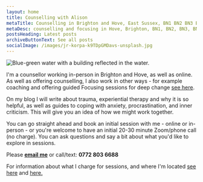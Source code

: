 ```yaml
---
layout: home
title: Counselling with Alison
metaTitle: Counselling in Brighton and Hove, East Sussex, BN1 BN2 BN3 BN41
metaDesc: counselling and focusing in Hove, Brighton, BN1, BN2, BN3, BN41, BN43
postsHeading: Latest posts
archiveButtonText: See all posts
socialImage: /images/jr-korpa-k9TDpGMDavs-unsplash.jpg
---
```

![Blue-green water with a building reflected in the water.](/images/jr-korpa-k9TDpGMDavs-unsplash.jpg)

I﻿'m a counsellor working in-person in Brighton and Hove, as well as online. As well as offering counselling, I also work in other ways - for example coaching and offering guided Focusing sessions for deep change [see here](/pages/about-me).

O﻿n my blog I will write about trauma, experiential therapy and why it is so helpful, as well as guides to coping with anxiety, procrastination, and inner criticism. This will give you an idea of how we might work together.

Y﻿ou can go straight ahead and book an initial session with me - online or in-person - or you're welcome to have an initial 20-30 minute Zoom/phone call (no charge). You can ask questions and say a bit about what you'd like to explore in sessions.

Please **[email me](mailto:dwellingspacecounselling@gmail.com)** or call/text:  **0772 803 6688**

F﻿or information about what I charge for sessions, and where I'm located [see here](/pages/about-me) and [here.](/pages/fees)